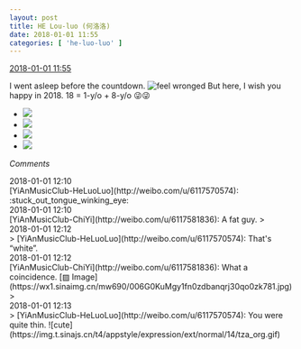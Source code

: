 ```yaml
---
layout: post
title: HE Lou-luo (何洛洛)
date: 2018-01-01 11:55
categories: [ 'he-luo-luo' ]
---
```


<div class="weibo-info">
  <a href="https://weibo.com/6117570574/FCkoWlCgJ">2018-01-01 11:55</a>
</div>

I went asleep before the countdown. ![feel wronged](http://img.t.sinajs.cn/t4/appstyle/expression/ext/normal/73/wq_org.gif) But here, I wish you happy in 2018. 18 = 1-y/o + 8-y/o :stuck_out_tongue_winking_eye::stuck_out_tongue_winking_eye:

<!-- more -->

<ul class="weibo-pic-list-2">
  <li class="weibo-pic">
    <a href="https://wx4.sinaimg.cn/mw690/006G0Hz8ly1fn0ytkbpoqj31hc0u04qq.jpg"><img src="http://wx4.sinaimg.cn/thumb150/006G0Hz8ly1fn0ytkbpoqj31hc0u04qq.jpg" /></a>
  </li>
  <li class="weibo-pic">
    <a href="https://wx2.sinaimg.cn/mw690/006G0Hz8ly1fn0yu7jz6ej33402c0u0x.jpg"><img src="http://wx2.sinaimg.cn/thumb150/006G0Hz8ly1fn0yu7jz6ej33402c0u0x.jpg" /></a>
  </li>
  <li class="weibo-pic">
    <a href="https://wx3.sinaimg.cn/mw690/006G0Hz8ly1fn0yvrqv4rj32c0340u13.jpg"><img src="http://wx3.sinaimg.cn/thumb150/006G0Hz8ly1fn0yvrqv4rj32c0340u13.jpg" /></a>
  </li>
  <li class="weibo-pic">
    <a href="https://wx1.sinaimg.cn/mw690/006G0Hz8ly1fn0yvu7nefj30u01hcnc5.jpg"><img src="http://wx1.sinaimg.cn/thumb150/006G0Hz8ly1fn0yvu7nefj30u01hcnc5.jpg" /></a>
  </li>
</ul>

*Comments*

<div class="weibo-info">2018-01-01 12:10</div>
[YiAnMusicClub-HeLuoLuo](http://weibo.com/u/6117570574): :stuck_out_tongue_winking_eye:

<div class="weibo-info">2018-01-01 12:10</div>
[YiAnMusicClub-ChiYi](http://weibo.com/u/6117581836): A fat guy.
> <div class="weibo-info">2018-01-01 12:12</div>
> [YiAnMusicClub-HeLuoLuo](http://weibo.com/u/6117570574): That's “white”.

<div class="weibo-info">2018-01-01 12:12</div>
[YiAnMusicClub-ChiYi](http://weibo.com/u/6117581836): What a coincidence. [▨ Image](https://wx1.sinaimg.cn/mw690/006G0KuMgy1fn0zdbanqrj30qo0zk781.jpg)
> <div class="weibo-info">2018-01-01 12:13</div>
> [YiAnMusicClub-HeLuoLuo](http://weibo.com/u/6117570574): You were quite thin. ![cute](https://img.t.sinajs.cn/t4/appstyle/expression/ext/normal/14/tza_org.gif)
